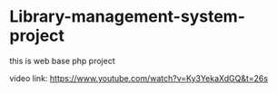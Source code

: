 # Library-management-system-project
this is web base php project


video link:
https://www.youtube.com/watch?v=Ky3YekaXdGQ&t=26s
